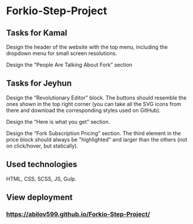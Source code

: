 # Forkio-Step-Project 

## Tasks for Kamal

Design the header of the website with the top menu, including the dropdown menu for small screen resolutions.

Design the “People Are Talking About Fork” section


## Tasks for Jeyhun

Design the “Revolutionary Editor” block. The buttons should resemble the ones shown in the top right corner (you can take all the SVG icons from there and download the
corresponding styles used on GitHub).

Design the “Here is what you get” section.

Design the “Fork Subscription Pricing” section. The third element in the price block should always be "highlighted" and larger than the others (not on click/hover, but
statically).


## Used technologies

HTML, CSS, SCSS, JS, Gulp.

## View deployment

### https://abilov599.github.io/Forkio-Step-Project/
